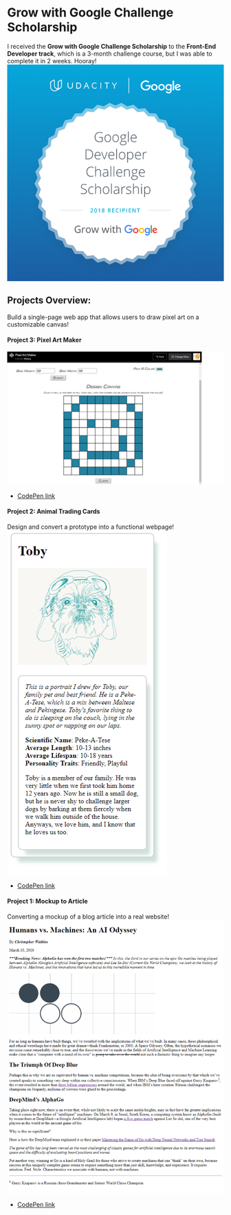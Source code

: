 # Grow with Google Challenge Scholarship

I received the **Grow with Google Challenge Scholarship** to the **Front-End Developer track**, which is a 3-month challenge course, but I was able to complete it in 2 weeks. Hooray!
![screenshot](GrowWithGoogleDeveloperChallengeScholarship.png)

## Projects Overview:
Build a single-page web app that allows users to draw pixel art on a customizable canvas!
#### Project 3: Pixel Art Maker
![screenshot](Project3-Pixel-Art-Maker/project3-snapshot.png)
- [CodePen link](https://codepen.io/Momothepikachu/full/vpqoqK)

#### Project 2: Animal Trading Cards
Design and convert a prototype into a functional webpage!
![screenshot](Project2-Animal-Trading-Cards-Overview/project2-snapshot.png)
- [CodePen link](https://codepen.io/Momothepikachu/full/mpjMQO)

#### Project 1: Mockup to Article
Converting a mockup of a blog article into a real website!
![screenshot](Project1-Mockup-to-Article/project1-snapshot.png)
- [CodePen link](https://codepen.io/Momothepikachu/full/jYKyZB)



